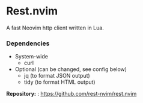 # Rest.nvim

A fast Neovim http client written in Lua.

### Dependencies
- System-wide
  - curl
- Optional (can be changed, see config below)
  - jq   (to format JSON output)
  - tidy (to format HTML output)

**Repository:** : <https://github.com/rest-nvim/rest.nvim>

<!-- vim: set ft=markdown: -->